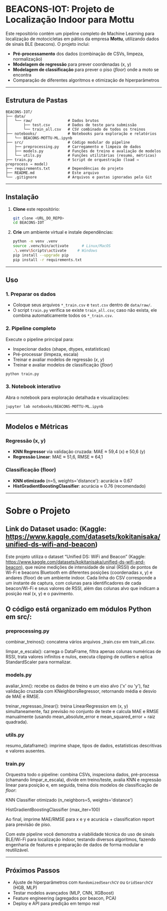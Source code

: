 # BEACONS-IOT: Projeto de Localização Indoor para Mottu

Este repositório contém um pipeline completo de Machine Learning para localização de motocicletas em pátios da empresa **Mottu**, utilizando dados de sinais BLE (beacons). O projeto inclui:

* **Pré-processamento** dos dados (combinação de CSVs, limpeza, normalização)
* **Modelagem de regressão** para prever coordenadas (x, y)
* **Modelagem de classificação** para prever o piso (*floor*) onde a moto se encontra
* Comparação de diferentes algoritmos e otimização de hiperparâmetros

---

## Estrutura de Pastas

```
BEACONS-IOT/
├── data/
│   └── raw/                # Dados brutos
│       ├── test.csv        # Dados de teste para submissão
│       └── train_all.csv   # CSV combinado de todos os treinos
├── notebooks/              # Notebooks para exploração e relatórios
│   └── BEACONS-MOTTU-ML.ipynb
├── src/                    # Código modular do pipeline
│   ├── preprocessing.py    # Carregamento e limpeza de dados
│   ├── models.py           # Funções de treino e avaliação de modelos
│   └── utils.py            # Funções utilitárias (resumo, métricas)
├── train.py                # Script de orquestração (load → preprocess → model)
├── requirements.txt        # Dependências do projeto
├── README.md               # Este arquivo
└── .gitignore              # Arquivos e pastas ignoradas pelo Git
```

---

## Instalação

1. **Clone** este repositório:

   ```bash
   git clone <URL_DO_REPO>
   cd BEACONS-IOT
   ```
2. **Crie** um ambiente virtual e instale dependências:

   ```bash
   python -m venv .venv
   source .venv/bin/activate      # Linux/MacOS
   .\.venv\Scripts\activate     # Windows
   pip install --upgrade pip
   pip install -r requirements.txt
   ```

---

## Uso

### 1. Preparar os dados

* Coloque seus arquivos `*_train.csv` e `test.csv` dentro de `data/raw/`.
* O script `train.py` verifica se existe `train_all.csv`; caso não exista, ele combina automaticamente todos os `*_train.csv`.

### 2. Pipeline completo

Execute o pipeline principal para:

* Inspecionar dados (shape, dtypes, estatísticas)
* Pré-processar (limpeza, escala)
* Treinar e avaliar modelos de regressão (*x*, *y*)
* Treinar e avaliar modelos de classificação (*floor*)

```bash
python train.py
```

### 3. Notebook interativo

Abra o notebook para exploração detalhada e visualizações:

```bash
jupyter lab notebooks/BEACONS-MOTTU-ML.ipynb
```

---

## Modelos e Métricas

### Regressão (x, y)

* **KNN Regressor** via validação cruzada: MAE ≈ 59,4 (x) e 50,6 (y)
* **Regressão Linear**: MAE ≈ 51,6, RMSE ≈ 64,1

### Classificação (floor)

* **KNN otimizado** (n=5, weights='distance'): acurácia ≈ 0.67
* **HistGradientBoostingClassifier**: acurácia ≈ 0.76 (recomendado)

---

# Sobre o Projeto

## Link do Dataset usado: (Kaggle: https://www.kaggle.com/datasets/kokitanisaka/unified-ds-wifi-and-beacon)

Este projeto utiliza o dataset “Unified DS: WiFi and Beacon” (Kaggle: https://www.kaggle.com/datasets/kokitanisaka/unified-ds-wifi-and-beacon), que reúne medições de intensidade de sinal (RSSI) de pontos de Wi-Fi e beacons Bluetooth em diferentes posições (coordenadas x, y) e andares (floor) de um ambiente indoor. Cada linha do CSV corresponde a um instante de captura, com colunas para identificadores de cada beacon/Wi-Fi e seus valores de RSSI, além das colunas alvo que indicam a posição real (x, y) e o pavimento.

## O código está organizado em módulos Python em src/:

### preprocessing.py

combinar_treinos(): concatena vários arquivos _train.csv em train_all.csv.

limpar_e_escala(): carrega o DataFrame, filtra apenas colunas numéricas de RSSI, trata valores infinitos e nulos, executa clipping de outliers e aplica StandardScaler para normalizar.

### models.py

avaliar_knn(): recebe os dados de treino e um eixo alvo ('x' ou 'y'), faz validação cruzada com KNeighborsRegressor, retornando média e desvio de MAE e RMSE.

treinar_regressao_linear(): treina LinearRegression em (x, y) simultaneamente, faz previsão no conjunto de teste e calcula MAE e RMSE manualmente (usando mean_absolute_error e mean_squared_error + raiz quadrada).

### utils.py

resumo_dataframe(): imprime shape, tipos de dados, estatísticas descritivas e valores ausentes.

### train.py

Orquestra todo o pipeline: combina CSVs, inspeciona dados, pré-processa (chamando limpar_e_escala), divide em treino/teste, avalia KNN e regressão linear para posição e, em seguida, treina dois modelos de classificação de _floor_:

KNN Classifier otimizado (n_neighbors=5, weights='distance')

HistGradientBoostingClassifier (max_iter=100)

Ao final, imprime MAE/RMSE para x e y e acurácia + classification report para previsão de piso.

Com este pipeline você demonstra a viabilidade técnica do uso de sinais BLE/Wi-Fi para localização indoor, testando diversos algoritmos, fazendo engenharia de features e preparação de dados de forma modular e reutilizável.

---

## Próximos Passos

* Ajuste de hiperparâmetros com `RandomizedSearchCV` ou `GridSearchCV` (HGB, MLP)
* Testar modelos avançados (MLP, CNN, XGBoost)
* Feature engineering (agregados por beacon, PCA)
* Deploy e API para predição em tempo real
